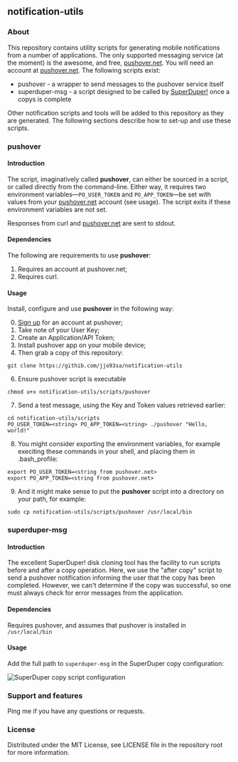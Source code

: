 ## notification-utils

### About

This repository contains utility scripts for generating mobile notifications from a number of applications. The only supported messaging service (at the moment) is the awesome, and free, [pushover.net](https://pushover.net). You will need an account at [pushover.net](https://pushover.net). The following scripts exist:

* pushover - a wrapper to send messages to the pushover service itself
* superduper-msg - a script designed to be called by [SuperDuper!](https://www.shirt-pocket.com/SuperDuper/SuperDuperDescription.html) once a copys is complete

Other notification scripts and tools will be added to this repository as they are generated. The following sections describe how to set-up and use these scripts.

### pushover

#### Introduction

The script, imaginatively called **pushover**, can either be sourced in a script, or called directly from the command-line. Either way, it requires two environment variables—`PO_USER_TOKEN` and `PO_APP_TOKEN`—be set with values from your [pushover.net](https://pushover.net) account (see usage). The script exits if these environment variables are not set.

Responses from curl and [pushover.net](https://pushover.net) are sent to stdout.

#### Dependencies

The following are requirements to use **pushover**:

1. Requires an account at pushover.net;
2. Requires curl.

#### Usage

Install, configure and use **pushover** in the following way:

0. [Sign up](https://pushover.net/login) for an account at pushover;
1. Take note of your User Key;
1. Create an Application/API Token;
1. Install pushover app on your mobile device;
1. Then grab a copy of this repository:
```
git clone https://githib.com/jjo93sa/notification-utils
```
6. Ensure pushover script is executable
```
chmod u+x notification-utils/scripts/pushover
```
7. Send a test message, using the Key and Token values retrieved earlier:
```
cd notification-utils/scripts
PO_USER_TOKEN=<string> PO_APP_TOKEN=<string> ./pushover "Hello, world!"
```
8. You might consider exporting the environment variables, for example execiting these commands in your shell, and placing them in .bash_profile:
```
export PO_USER_TOKEN=<string from pushover.net>
export PO_APP_TOKEN=<string from pushover.net>
```
9. And it might make sense to put the **pushover** script into a directory on your path, for example:
```
sudo cp notification-utils/scripts/pushover /usr/local/bin
```

### superduper-msg

#### Introduction

The excellent SuperDuper! disk cloning tool has the facility to run scripts before and after a copy operation. Here, we use the "after copy" script to send a pushover notification informing the user that the copy has been completed. However, we can't determine if the copy was successful, so one must always check for error messages from the application.

#### Dependencies

Requires pushover, and assumes that pushover is installed in ```/usr/local/bin```

#### Usage

Add the full path to ```superduper-msg``` in the SuperDuper copy configuration:

![SuperDuper copy script configuration](https://github.com/jjo93sa/notification-utils/superduper-config.png)

### Support and features

Ping me if you have any questions or requests.

### License

Distributed under the MIT License, see LICENSE file in the repository root for more information.
